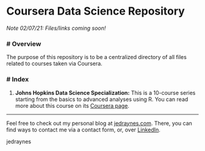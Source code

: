 # Coursera Data Science Repository

*Note 02/07/21: Files/links coming soon!*

### # Overview
The purpose of this repository is to be a centralized directory of all files related to courses taken via Coursera.

### # Index
1. **Johns Hopkins Data Science Specialization:** This is a 10-course series starting from the basics to advanced analyses using R. You can read more about this course on its [Coursera page](https://www.coursera.org/specializations/jhu-data-science).


---
Feel free to check out my personal blog at [jedraynes.com](https://www.jedraynes.com). There, you can find ways to contact me via a contact form, or, over [LinkedIn](https://www.linkedin.com/in/jedraynes/).

jedraynes
